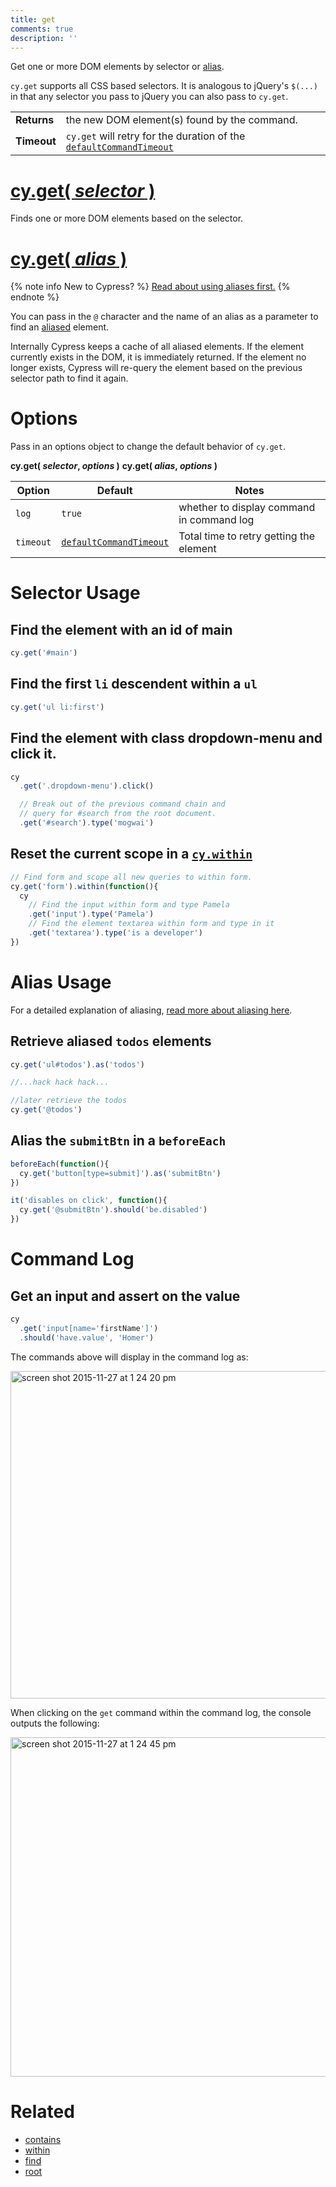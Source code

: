 ```yaml
---
title: get
comments: true
description: ''
---
```


Get one or more DOM elements by selector or [alias](https://on.cypress.io/guides/using-aliases).

`cy.get` supports all CSS based selectors. It is analogous to jQuery's `$(...)` in that any selector you pass to jQuery you can also pass to `cy.get`.

| | |
|--- | --- |
| **Returns** | the new DOM element(s) found by the command. |
| **Timeout** | `cy.get` will retry for the duration of the [`defaultCommandTimeout`](https://on.cypress.io/guides/configuration#timeouts) |

# [cy.get( *selector* )](#selector-usage)

Finds one or more DOM elements based on the selector.

# [cy.get( *alias* )](#alias-usage)

{% note info New to Cypress? %}
[Read about using aliases first.](https://on.cypress.io/guides/using-aliases)
{% endnote %}

You can pass in the `@` character and the name of an alias as a parameter to find an [aliased](https://on.cypress.io/guides/using-aliases) element.

Internally Cypress keeps a cache of all aliased elements.  If the element currently exists in the DOM, it is immediately returned.  If the element no longer exists, Cypress will re-query the element based on the previous selector path to find it again.

# Options

Pass in an options object to change the default behavior of `cy.get`.

**cy.get( *selector*, *options* )**
**cy.get( *alias*, *options* )**

Option | Default | Notes
--- | --- | ---
`log` | `true` | whether to display command in command log
`timeout` | [`defaultCommandTimeout`](https://on.cypress.io/guides/configuration#timeouts) | Total time to retry getting the element

# Selector Usage

## Find the element with an id of main

```javascript
cy.get('#main')
```

## Find the first `li` descendent within a `ul`

```javascript
cy.get('ul li:first')
```

## Find the element with class dropdown-menu and click it.

```javascript
cy
  .get('.dropdown-menu').click()

  // Break out of the previous command chain and
  // query for #search from the root document.
  .get('#search').type('mogwai')
```

## Reset the current scope in a [`cy.within`](https://on.cypress.io/api/within)

```javascript
// Find form and scope all new queries to within form.
cy.get('form').within(function(){
  cy
    // Find the input within form and type Pamela
    .get('input').type('Pamela')
    // Find the element textarea within form and type in it
    .get('textarea').type('is a developer')
})
```

# Alias Usage

For a detailed explanation of aliasing, [read more about aliasing here](https://on.cypress.io/guides/using-aliases).

## Retrieve aliased `todos` elements

```javascript
cy.get('ul#todos').as('todos')

//...hack hack hack...

//later retrieve the todos
cy.get('@todos')
```

## Alias the `submitBtn` in a `beforeEach`

```javascript
beforeEach(function(){
  cy.get('button[type=submit]').as('submitBtn')
})

it('disables on click', function(){
  cy.get('@submitBtn').should('be.disabled')
})
```

# Command Log

## Get an input and assert on the value

```javascript
cy
  .get('input[name='firstName']')
  .should('have.value', 'Homer')
```

The commands above will display in the command log as:

<img width="524" alt="screen shot 2015-11-27 at 1 24 20 pm" src="https://cloud.githubusercontent.com/assets/1271364/11446808/5d2f2180-950a-11e5-8645-4f0f14321f86.png">

When clicking on the `get` command within the command log, the console outputs the following:

<img width="543" alt="screen shot 2015-11-27 at 1 24 45 pm" src="https://cloud.githubusercontent.com/assets/1271364/11446809/61a6f4f4-950a-11e5-9b23-a9efa1fbccfc.png">

# Related

- [contains](https://on.cypress.io/api/contains)
- [within](https://on.cypress.io/api/within)
- [find](https://on.cypress.io/api/find)
- [root](https://on.cypress.io/api/root)
